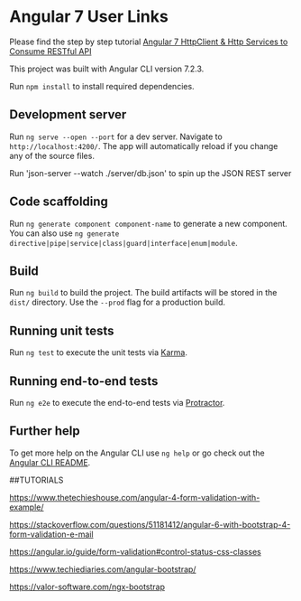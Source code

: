 # Angular 7 User Links

Please find the step by step tutorial [Angular 7 HttpClient & Http Services to Consume RESTful API
](https://www.positronx.io/angular-7-httpclient-http-service/)

This project was built with Angular CLI version 7.2.3.

Run `npm install` to install required dependencies.

## Development server

Run `ng serve --open --port` for a dev server. Navigate to `http://localhost:4200/`. The app will automatically reload if you change any of the source files.

Run 'json-server --watch ./server/db.json' to spin up the JSON REST server

## Code scaffolding

Run `ng generate component component-name` to generate a new component. You can also use `ng generate directive|pipe|service|class|guard|interface|enum|module`.

## Build

Run `ng build` to build the project. The build artifacts will be stored in the `dist/` directory. Use the `--prod` flag for a production build.

## Running unit tests

Run `ng test` to execute the unit tests via [Karma](https://karma-runner.github.io).

## Running end-to-end tests

Run `ng e2e` to execute the end-to-end tests via [Protractor](http://www.protractortest.org/).

## Further help

To get more help on the Angular CLI use `ng help` or go check out the [Angular CLI README](https://github.com/angular/angular-cli/blob/master/README.md).


##TUTORIALS

https://www.thetechieshouse.com/angular-4-form-validation-with-example/

https://stackoverflow.com/questions/51181412/angular-6-with-bootstrap-4-form-validation-e-mail

https://angular.io/guide/form-validation#control-status-css-classes

https://www.techiediaries.com/angular-bootstrap/

https://valor-software.com/ngx-bootstrap